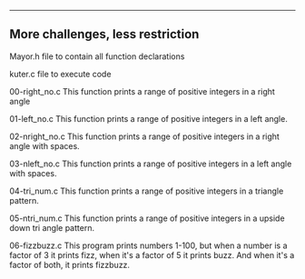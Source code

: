 ----------------------------------
More challenges, less restriction
--------------------------------

Mayor.h
file to contain all function declarations

kuter.c
file to execute code

00-right_no.c
This function prints a range of positive integers in a right angle

01-left_no.c
This function prints a range of positive integers in a left angle.

02-nright_no.c
This function prints a range of positive integers in a right angle with spaces.

03-nleft_no.c
This function prints a range of positive integers in a left angle with spaces.

04-tri_num.c
This function prints a range of positive integers in a triangle pattern.

05-ntri_num.c
This function prints a range of positive integers in a upside down tri angle pattern.

06-fizzbuzz.c
This program prints numbers 1-100, but when a number is a factor of 3 it prints fizz, when it's a factor of 5 it prints buzz. And when it's a factor of both, it prints fizzbuzz.
